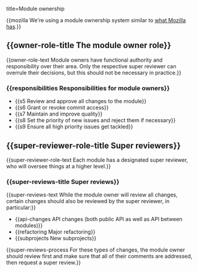 title=Module ownership


{{mozilla We're using a module ownership system similar to <a href="http://www.mozilla.org/hacking/module-ownership.html">what Mozilla has</a>.}}

## {{owner-role-title The module owner role}}

{{owner-role-text Module owners have functional authority and responsibility over their area. Only the respective super reviewer can overrule their decisions, but this should not be necessary in practice.}}

### {{responsibilities Responsibilities for module owners}}

* {{s5 Review and approve all changes to the module}}
* {{s6 Grant or revoke commit access}}
* {{s7 Maintain and improve quality}}
* {{s8 Set the priority of new issues and reject them if necessary}}
* {{s9 Ensure all high priority issues get tackled}}

## {{super-reviewer-role-title Super reviewers}}

{{super-reviewer-role-text Each module has a designated super reviewer, who will oversee things at a higher level.}}

### {{super-reviews-title Super reviews}}

{{super-reviews-text While the module owner will review all changes, certain changes should also be reviewed by the super reviewer, in particular:}}

* {{api-changes API changes (both public API as well as API between modules)}}
* {{refactoring Major refactoring}}
* {{subprojects New subprojects}}

{{super-reviews-process For these types of changes, the module owner should review first and make sure that all of their comments are addressed, then request a super review.}}
